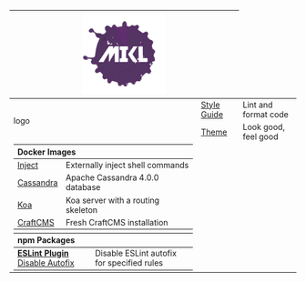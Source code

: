 <!DOCTYPE html>
<div width="100%" align="center">
  <table>
    <thead>
      <tr>
        <th align="left" colspan="2">
          <div width="100%" align="center">
            <a href="https://github.com/chiefmikey">
              <img
                width="144"
                height="144"
                src="./images/mikl.png"
                alt="MIKL splash icon logo"
              />
            </a>
          </div>
        </th>
      </tr>
    </thead>
    <tbody>
      <tr>
        <td rowspan="2">logo</td>
        <td>
          <a href="https://mikey-pro.com/style-guide"> Style Guide </a>
        </td>
        <td valign="center">Lint and format code</td>
      </tr>
      <tr>
        <td valign="center">
          <a href="https://mikey-pro.com/theme"> Theme </a>
        </td>
        <td valign="center">Look good, feel good</td>
      </tr>
      <tr>
        <td>
          <table valign="center" style="margin: 0">
            <thead>
              <tr>
                <th align="left" colspan="2">Docker Images</th>
              </tr>
            </thead>
            <tbody>
              <tr>
                <td valign="center">
                  <a
                    href="https://github.com/chiefmikey/docker-images/tree/main/alpine-inject"
                    target="_blank"
                    >Inject</a
                  >
                </td>
                <td valign="center">Externally inject shell commands</td>
              </tr>
              <tr>
                <td valign="center">
                  <a
                    href="https://github.com/chiefmikey/docker-images/tree/main/cassandra"
                    target="_blank"
                    >Cassandra</a
                  >
                </td>
                <td valign="center">Apache Cassandra 4.0.0 database</td>
              </tr>
              <tr>
                <td valign="center">
                  <a
                    href="https://github.com/chiefmikey/docker-images/tree/main/koa"
                    target="_blank"
                    >Koa</a
                  >
                </td>
                <td valign="center">Koa server with a routing skeleton</td>
              </tr>
              <tr>
                <td valign="center">
                  <a
                    href="https://github.com/chiefmikey/docker-images/tree/main/craftcms"
                    target="_blank"
                    >CraftCMS</a
                  >
                </td>
                <td valign="center">Fresh CraftCMS installation</td>
              </tr>
            </tbody>
          </table>
        </td>
      </tr>
      <tr>
        <td>
          <table valign="center" style="margin: 0">
            <thead>
              <tr>
                <th align="left" colspan="2">npm Packages</th>
              </tr>
            </thead>
            <tbody>
              <tr>
                <td valign="center">
                  <a
                    href="https://github.com/chiefmikey/eslint-plugin-disable-autofix"
                  >
                    <b>ESLint Plugin</b>
                    Disable Autofix
                  </a>
                </td>
                <td valign="center">
                  Disable ESLint autofix for specified rules
                </td>
              </tr>
            </tbody>
          </table>
        </td>
      </tr>
    </tbody>
  </table>
</div>
